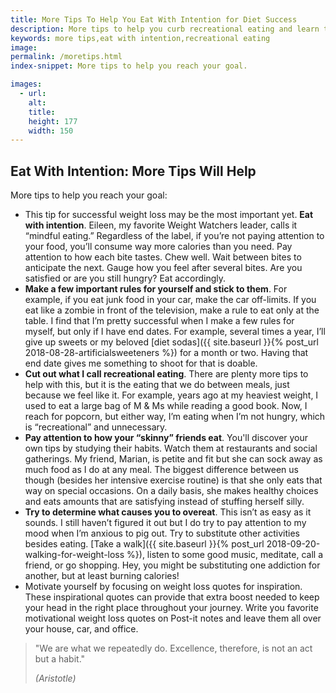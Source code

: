 ```yaml
---
title: More Tips To Help You Eat With Intention for Diet Success
description: More tips to help you curb recreational eating and learn to eat with intention.  Being aware is often the difference between diet success and diet failure.
keywords: more tips,eat with intention,recreational eating
image: 
permalink: /moretips.html
index-snippet: More tips to help you reach your goal.

images:
  - url: 
    alt: 
    title: 
    height: 177
    width: 150
---
```


## Eat With Intention: More Tips Will Help

More tips to help you reach your goal:

* This tip for successful weight loss may be the most important yet. __Eat with intention__.  Eileen, my favorite Weight Watchers leader, calls it “mindful eating.” Regardless of the label, if you’re not paying attention to your food, you’ll consume way more calories than you need. Pay attention to how each bite tastes. Chew well. Wait between bites to anticipate the next. Gauge how you feel after several bites. Are you satisfied or are you still hungry? Eat accordingly.
* __Make a few important rules for yourself and stick to them__. For example, if you eat junk food in your car, make the car off-limits. If you eat like a zombie in front of the television, make a rule to eat only at the table. I find that I’m pretty successful when I make a few rules for myself, but only if I have end dates. For example, several times a year, I’ll give up sweets or my beloved [diet sodas]({{ site.baseurl }}{% post_url 2018-08-28-artificialsweeteners %}) for a month or two. Having that end date gives me something to shoot for that is doable.
* __Cut out what I call recreational eating__. There are plenty more tips to help with this, but it is the eating that we do between meals, just because we feel like it. For example, years ago at my heaviest weight, I used to eat a large bag of M & Ms while reading a good book. Now, I reach for popcorn, but either way, I’m eating when I’m not hungry, which is “recreational” and unnecessary. 
* __Pay attention to how your “skinny” friends eat__. You'll discover your own tips by studying their habits. Watch them at restaurants and social gatherings. My friend, Marian, is petite and fit but she can sock away as much food as I do at any meal. The biggest difference between us though (besides her intensive exercise routine) is that she only eats that way on special occasions. On a daily basis, she makes healthy choices and eats amounts that are satisfying instead of stuffing herself silly.
* __Try to determine what causes you to overeat__. This isn’t as easy as it sounds. I still haven’t figured it out but I do try to pay attention to my mood when I’m anxious to pig out. Try to substitute other activities besides eating. [Take a walk]({{ site.baseurl }}{% post_url 2018-09-20-walking-for-weight-loss %}), listen to some good music, meditate, call a friend, or go shopping. Hey, you might be substituting one addiction for another, but at least burning calories!
* Motivate yourself by focusing on weight loss quotes for inspiration. These inspirational quotes can provide that extra boost needed to keep your head in the right place throughout your journey. Write you favorite motivational weight loss quotes on Post-it notes and leave them all over your house, car, and office.

> "We are what we repeatedly do. Excellence, therefore, is not an act but a habit."  
>
> <cite>(Aristotle)</cite>
